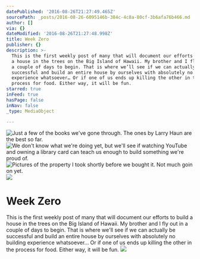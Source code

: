 ```yaml
---
datePublished: '2016-08-26T21:27:49.465Z'
sourcePath: _posts/2016-08-26-6095146b-384c-4c8a-80cf-3b6afa76b466.md
author: []
via: {}
dateModified: '2016-08-26T21:27:48.998Z'
title: Week Zero
publisher: {}
description: >-
  This is the first weekly post of many that will document our efforts to build
  a house in the trees on the Big Island of Hawaii. My brother and I fly out in
  a couple of days to begin. That is where we’ll see if we can actually be
  successful and build an entire house by ourselves with absolutely no building
  experience whatsoever… Or if one of us ends up killing the other in the
  process for food. Either way, it will be fun.
starred: true
inFeed: true
hasPage: false
inNav: false
_type: MediaObject

---
```

![Just a few of the books we've gone through. The ones by Larry Haun are the best so far.](https://the-grid-user-content.s3-us-west-2.amazonaws.com/2851c7bc-9980-4ce7-af54-b266cd45f1ae.jpg)
![We don't know what we're doing yet, but we'll see if watching YouTube and owning a library card can teach us enough to build something we're proud of.](https://the-grid-user-content.s3-us-west-2.amazonaws.com/59a44fe0-1a4c-4df9-8d4c-b337d7883698.jpg)
![Pictures of the property I took shortly before we bought it. Not much goin on yet.](https://the-grid-user-content.s3-us-west-2.amazonaws.com/6374e0bb-6a09-4d7a-b9a8-1dbb17261cc2.jpg)
![](https://the-grid-user-content.s3-us-west-2.amazonaws.com/6bf0c096-dfc7-43da-9e9e-e3f34a1d1771.jpg)

# Week Zero

This is the first weekly post of many that will document our efforts to build a house in the trees on the Big Island of Hawaii. My brother and I fly out in a couple of days to begin. That is where we'll see if we can actually be successful and build an entire house by ourselves with absolutely no building experience whatsoever... Or if one of us ends up killing the other in the process for food. Either way, it will be fun.
![](https://the-grid-user-content.s3-us-west-2.amazonaws.com/fc7ee473-7343-4717-a924-56f8008d8aa7.jpg)